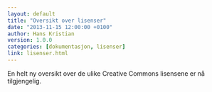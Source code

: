 ```yaml
---
layout: default
title: "Oversikt over lisenser"
date: "2013-11-15 12:00:00 +0100"
author: Hans Kristian
version: 1.0.0
categories: [dokumentasjon, lisenser]
link: lisenser.html
---
```


En helt ny oversikt over de ulike Creative Commons lisensene er nå tilgjengelig.

